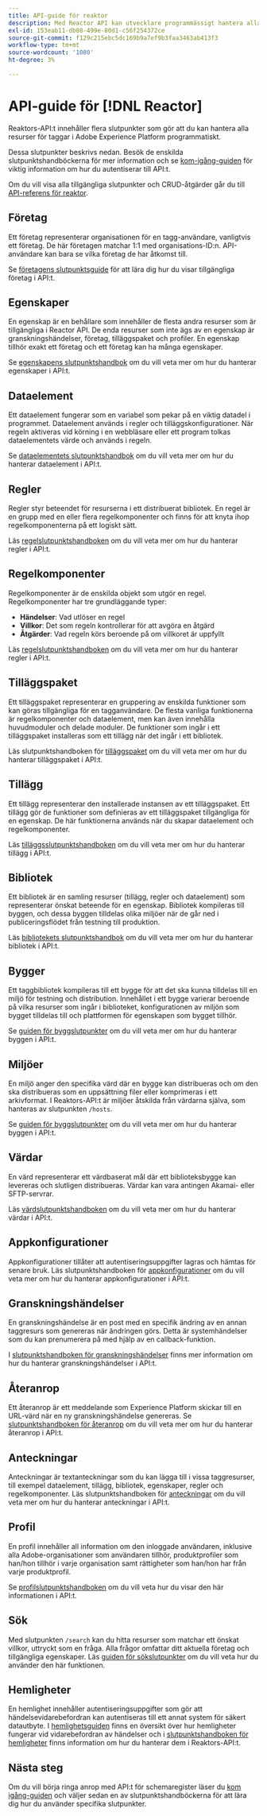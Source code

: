 ```yaml
---
title: API-guide för reaktor
description: Med Reactor API kan utvecklare programmässigt hantera alla resurser för taggar i Adobe Experience Platform. Följ den här användarhandboken om du vill lära dig hur du utför viktiga åtgärder med API:t.
exl-id: 153eab11-db08-499e-80d1-c56f254372ce
source-git-commit: f129c215ebc5dc169b9a7ef9b3faa3463ab413f3
workflow-type: tm+mt
source-wordcount: '1080'
ht-degree: 3%

---
```


# API-guide för [!DNL Reactor]

Reaktors-API:t innehåller flera slutpunkter som gör att du kan hantera alla resurser för taggar i Adobe Experience Platform programmatiskt.

Dessa slutpunkter beskrivs nedan. Besök de enskilda slutpunktshandböckerna för mer information och se [kom-igång-guiden](./getting-started.md) för viktig information om hur du autentiserar till API:t.

Om du vill visa alla tillgängliga slutpunkter och CRUD-åtgärder går du till [API-referens för reaktor](https://www.adobe.io/experience-platform-apis/references/reactor/).

## Företag

Ett företag representerar organisationen för en tagg-användare, vanligtvis ett företag. De här företagen matchar 1:1 med organisations-ID:n. API-användare kan bara se vilka företag de har åtkomst till.

Se [företagens slutpunktsguide](./endpoints/companies.md) för att lära dig hur du visar tillgängliga företag i API:t.

## Egenskaper

En egenskap är en behållare som innehåller de flesta andra resurser som är tillgängliga i Reactor API. De enda resurser som inte ägs av en egenskap är granskningshändelser, företag, tilläggspaket och profiler. En egenskap tillhör exakt ett företag och ett företag kan ha många egenskaper.

Se [egenskapens slutpunktshandbok](./endpoints/properties.md) om du vill veta mer om hur du hanterar egenskaper i API:t.

## Dataelement

Ett dataelement fungerar som en variabel som pekar på en viktig datadel i programmet. Dataelement används i regler och tilläggskonfigurationer. När regeln aktiveras vid körning i en webbläsare eller ett program tolkas dataelementets värde och används i regeln.

Se [dataelementets slutpunktshandbok](./endpoints/data-elements.md) om du vill veta mer om hur du hanterar dataelement i API:t.

## Regler

Regler styr beteendet för resurserna i ett distribuerat bibliotek. En regel är en grupp med en eller flera regelkomponenter och finns för att knyta ihop regelkomponenterna på ett logiskt sätt.

Läs [regelslutpunktshandboken](./endpoints/rules.md) om du vill veta mer om hur du hanterar regler i API:t.

## Regelkomponenter

Regelkomponenter är de enskilda objekt som utgör en regel. Regelkomponenter har tre grundläggande typer:

* **Händelser**: Vad utlöser en regel
* **Villkor**: Det som regeln kontrollerar för att avgöra en åtgärd
* **Åtgärder**: Vad regeln körs beroende på om villkoret är uppfyllt

Läs [regelslutpunktshandboken](./endpoints/rules.md) om du vill veta mer om hur du hanterar regler i API:t.

## Tilläggspaket

Ett tilläggspaket representerar en gruppering av enskilda funktioner som kan göras tillgängliga för en tagganvändare. De flesta vanliga funktionerna är regelkomponenter och dataelement, men kan även innehålla huvudmoduler och delade moduler. De funktioner som ingår i ett tilläggspaket installeras som ett tillägg när det ingår i ett bibliotek.

Läs slutpunktshandboken för [tilläggspaket](./endpoints/extension-packages.md) om du vill veta mer om hur du hanterar tilläggspaket i API:t.

## Tillägg

Ett tillägg representerar den installerade instansen av ett tilläggspaket. Ett tillägg gör de funktioner som definieras av ett tilläggspaket tillgängliga för en egenskap. De här funktionerna används när du skapar dataelement och regelkomponenter.

Läs [tilläggsslutpunktshandboken](./endpoints/extensions.md) om du vill veta mer om hur du hanterar tillägg i API:t.

## Bibliotek

Ett bibliotek är en samling resurser (tillägg, regler och dataelement) som representerar önskat beteende för en egenskap. Bibliotek kompileras till byggen, och dessa byggen tilldelas olika miljöer när de går ned i publiceringsflödet från testning till produktion.

Läs [bibliotekets slutpunktshandbok](./endpoints/libraries.md) om du vill veta mer om hur du hanterar bibliotek i API:t.

## Bygger

Ett taggbibliotek kompileras till ett bygge för att det ska kunna tilldelas till en miljö för testning och distribution. Innehållet i ett bygge varierar beroende på vilka resurser som ingår i biblioteket, konfigurationen av miljön som bygget tilldelas till och plattformen för egenskapen som bygget tillhör.

Se [guiden för byggslutpunkter](./endpoints/builds.md) om du vill veta mer om hur du hanterar byggen i API:t.

## Miljöer

En miljö anger den specifika värd där en bygge kan distribueras och om den ska distribueras som en uppsättning filer eller komprimeras i ett arkivformat. I Reaktors-API:t är miljöer åtskilda från värdarna själva, som hanteras av slutpunkten `/hosts`.

Se [guiden för byggslutpunkter](./endpoints/builds.md) om du vill veta mer om hur du hanterar byggen i API:t.

## Värdar

En värd representerar ett värdbaserat mål där ett biblioteksbygge kan levereras och slutligen distribueras. Värdar kan vara antingen Akamai- eller SFTP-servrar.

Läs [värdslutpunktshandboken](./endpoints/hosts.md) om du vill veta mer om hur du hanterar värdar i API:t.

## Appkonfigurationer

Appkonfigurationer tillåter att autentiseringsuppgifter lagras och hämtas för senare bruk. Läs slutpunktshandboken för [appkonfigurationer](./endpoints/app-configurations.md) om du vill veta mer om hur du hanterar appkonfigurationer i API:t.

## Granskningshändelser

En granskningshändelse är en post med en specifik ändring av en annan taggresurs som genereras när ändringen görs. Detta är systemhändelser som du kan prenumerera på med hjälp av en callback-funktion.

I [slutpunktshandboken för granskningshändelser](./endpoints/audit-events.md) finns mer information om hur du hanterar granskningshändelser i API:t.

## Återanrop

Ett återanrop är ett meddelande som Experience Platform skickar till en URL-värd när en ny granskningshändelse genereras. Se [slutpunktshandboken för återanrop](./endpoints/callbacks.md) om du vill veta mer om hur du hanterar återanrop i API:t.

## Anteckningar

Anteckningar är textanteckningar som du kan lägga till i vissa taggresurser, till exempel dataelement, tillägg, bibliotek, egenskaper, regler och regelkomponenter. Läs slutpunktshandboken för [anteckningar](./endpoints/notes.md) om du vill veta mer om hur du hanterar anteckningar i API:t.

## Profil

En profil innehåller all information om den inloggade användaren, inklusive alla Adobe-organisationer som användaren tillhör, produktprofiler som han/hon tillhör i varje organisation samt rättigheter som han/hon har från varje produktprofil.

Se [profilslutpunktshandboken](./endpoints/profile.md) om du vill veta hur du visar den här informationen i API:t.

## Sök

Med slutpunkten `/search` kan du hitta resurser som matchar ett önskat villkor, uttryckt som en fråga. Alla frågor omfattar ditt aktuella företag och tillgängliga egenskaper. Läs [guiden för sökslutpunkter](./endpoints/search.md) om du vill veta hur du använder den här funktionen.

## Hemligheter

En hemlighet innehåller autentiseringsuppgifter som gör att händelsevidarebefordran kan autentiseras till ett annat system för säkert datautbyte. I [hemlighetsguiden](./guides/secrets.md) finns en översikt över hur hemligheter fungerar vid vidarebefordran av händelser och i [slutpunktshandboken för hemligheter](./endpoints/secrets.md) finns information om hur du hanterar dem i Reaktors-API:t.

## Nästa steg

Om du vill börja ringa anrop med API:t för schemaregister läser du [kom igång-guiden](./getting-started.md) och väljer sedan en av slutpunktshandböckerna för att lära dig hur du använder specifika slutpunkter.
